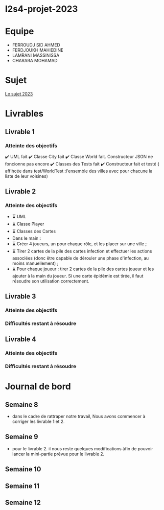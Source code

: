 # l2s4-projet-2023


# Equipe

- FERROUDJ SID AHMED
- FERDJOUKH MAHIEDINE
- LAMRANI MASSINISSA
- CHARARA MOHAMAD

# Sujet

[Le sujet 2023](https://www.fil.univ-lille.fr/~varre/portail/l2s4-projet/sujet2023.pdf)

# Livrables

## Livrable 1 

### Atteinte des objectifs
✔️  UML fait
✔️  Classe City fait 
✔️  Classe World fait. Constructeur JSON ne foncionne pas encore
✔️  Classes des Tests fait
✔️ Constructeur fait et testé ( affihcée dans test/WorldTest :l'ensemble des villes avec pour chacune  la liste de leur voisines)


## Livrable 2

### Atteinte des objectifs
 - ⌛  UML 
 - ⌛  Classe Player
 - ⌛  Classes des Cartes
 - Dans le main : 
  - ⌛  Créer 4 joueurs, un pour chaque rôle, et les placer sur une ville ;
  - ⌛  Tirer 2 cartes de la pile des cartes infection et effectuer les actions associées (donc être capable de dérouler une phase d'infection, au moins manuellement) ;
  - ⌛ Pour chaque joueur : tirer 2 cartes de la pile des cartes joueur et les ajouter à la main du joueur. Si une carte épidémie est tirée, il faut résoudre son utilisation correctement.


## Livrable 3

### Atteinte des objectifs

### Difficultés restant à résoudre

## Livrable 4

### Atteinte des objectifs

### Difficultés restant à résoudre

# Journal de bord

## Semaine 8

- dans le cadre de rattraper notre travail, Nous avons commencer à corriger les livrable 1 et 2.

## Semaine 9
- pour le livrable 2. il nous reste quelques modifications àfin de pouvoir lancer la mini-partie prévue pour le livrable 2.

## Semaine 10

## Semaine 11

## Semaine 12
